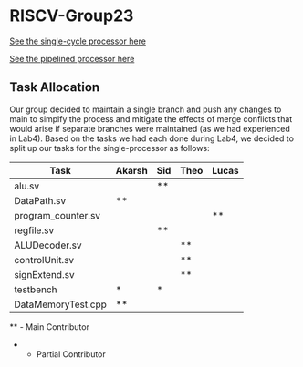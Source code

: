 # RISCV-Group23


[See the single-cycle processor here](./rtl_single_cycle)

[See the pipelined processor here](./rtl_pipelining)

## Task Allocation

Our group decided to maintain a single branch and push any changes to main to simplfy the process and mitigate the effects of merge conflicts that would arise if separate branches were maintained (as we had experienced in Lab4). Based on the tasks we had each done during Lab4, we decided to split up our tasks for the single-processor as follows:

| Task       | Akarsh | Sid | Theo | Lucas |
|------------|--------|-----|------|-------|
| alu.sv     |        |  **   |      |       |
| DataPath.sv     |  ** |     |      |       |
| program_counter.sv   |        |     |      |    **   |
| regfile.sv     |        |   **  |      |       |
| ALUDecoder.sv     |        |     |   **   |       |
| controlUnit.sv     |        |     |   **   |       |
| signExtend.sv     |        |     |    **  |       |
| testbench     |   *    |  *  |     |       |
| DataMemoryTest.cpp    |   **     |    |     |       |


** - Main Contributor
* - Partial Contributor


